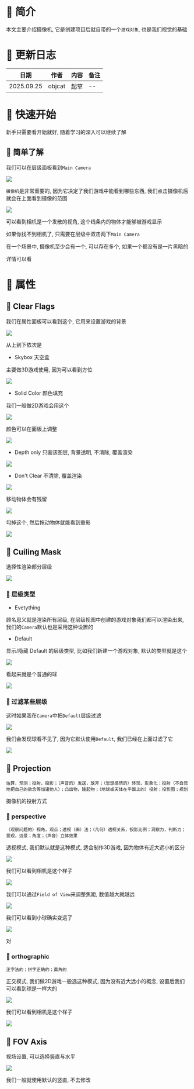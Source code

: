 # 🍎 简介

本文主要介绍摄像机, 它是创建项目后就自带的一个`游戏对象`, 也是我们视觉的基础

# 🍎 更新日志

| 日期         | 作者     | 内容  | 备注  |
| ---------- | ------ | --- | --- |
| 2025.09.25 | objcat | 起草  | --  |

# 🍎 快速开始

新手只需要看开始就好, 随着学习的深入可以继续了解

## 🌲 简单了解

我们可以在层级面板看到`Main Camera`

![](images/Pasted%20image%2020250813011523.png)

`摄像机`是非常重要的, 因为它决定了我们游戏中能看到哪些东西, 我们点击摄像机后就会在上面看到摄像的范围

![](images/Pasted%20image%2020250813182526.png)

可以看到相机是一个发散的视角, 这个线条内的物体才能够被游戏显示

如果你找不到相机了, 只需要在层级中双击两下`Main Camera`

在一个场景中, 摄像机至少会有一个, 可以存在多个, 如果一个都没有是一片黑暗的

详情可以看

# 🍎 属性

## 🌲 Clear Flags

我们在属性面板可以看到这个, 它用来设置游戏的背景

![](images/Pasted%20image%2020250925234036.png)

从上到下依次是

- Skybox 天空盒

主要做3D游戏使用, 因为可以看到方位

![](images/Pasted%20image%2020250925234141.png)

- Solid Color 颜色填充

我们一般做2D游戏会用这个

![](images/Pasted%20image%2020250925234153.png)

颜色可以在面板上调整

![](images/Pasted%20image%2020250925234518.png)

- Depth only 只画该图层, 背景透明, 不清除, 覆盖渲染

![](images/Pasted%20image%2020250925234203.png)

- Don't Clear 不清除, 覆盖渲染

![](images/Pasted%20image%2020250925234203.png)

 移动物体会有残留
 
![](images/Pasted%20image%2020250925235022.png)

勾掉这个, 然后拖动物体就能看到重影

![](images/Pasted%20image%2020250925234954.png)

## 🌲 Cuiling Mask

选择性渲染部分层级

![](images/Pasted%20image%2020250926115937.png)

### 🌸 层级类型

- Evetything 

顾名思义就是渲染所有层级, 在层级视图中创建的游戏对象我们都可以渲染出来, 我们的`Camera`默认也是采用这种设置的

- Default

显示/隐藏 Default 的层级类型, 比如我们新建一个游戏对象, 默认的类型就是这个

![](images/Pasted%20image%2020250926120529.png)

看起来就是个普通的球

![](images/Pasted%20image%2020250926120653.png)

### 🌸 过滤某些层级

这时如果我在`Camera`中把`Default`层级过滤

![](images/Pasted%20image%2020250926121053.png)

我们会发现球看不见了, 因为它默认使用`Default`, 我们已经在上面过滤了它

![](images/Pasted%20image%2020250926120722.png)

## 🌲 Projection

```
估算，预测；投射，投影；（声音的）发送，放开；（思想感情的）体现，形象化；投射（不自觉地把自己的欲念等加诸他人）；凸出物，隆起物；（地球或天体在平面上的）投射；投影图；规划
```

摄像机的投射方式

### 🌸 perspective

```
（观察问题的）视角，观点；透视（画）法；（几何）透视关系，投影比例；洞察力，判断力；景观，远景；角度；（声音）立体效果
```

透视模式, 我们默认就是这种模式, 适合制作3D游戏, 因为物体有近大远小的区分

![](images/Pasted%20image%2020250926122148.png)

我们可以看到相机是这个样子

![](images/Pasted%20image%2020250926122619.png)

我们可以通过`Field of View`来调整焦距, 数值越大就越远

![](images/Pasted%20image%2020250926122730.png)

我们可以看到小球确实变远了

![](images/Pasted%20image%2020250926122646.png)

对

### 🌸 orthographic

```
正字法的；拼字正确的；直角的
```

正交模式, 我们做2D游戏一般选这种模式, 因为没有近大远小的概念, 设置后我们可以看到球是一样大的

![](images/Pasted%20image%2020250926122314.png)

我们可以看到相机是这个样子

![](images/Pasted%20image%2020250926122601.png)

## 🌲 FOV Axis

视场设置, 可以选择竖直与水平

![](images/Pasted%20image%2020250926122925.png)

我们一般就使用默认的竖直, 不去修改












